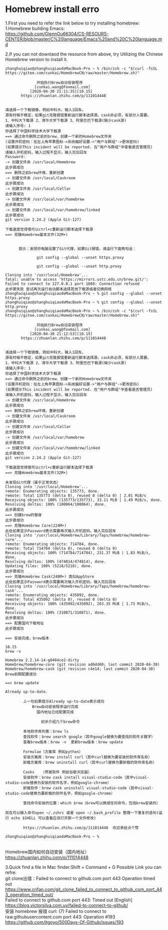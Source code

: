 # Homebrew install erro

1.First you need to refer the link below to try installing homebrew:
<br>1.Homebrew building Emacs:
<br>https://github.com/GlennOu66304/CS-RESOURS-CENTER/blob/master/C%20language/Emacs%20and%20C%20language.md

2.If you can not downlaod the resource from above, try Utilizing the Chinese Homebrew version to install it.
```
zhanghuiqiao@zhanghuiqiaodeMacBook-Pro ~ % /bin/zsh -c "$(curl -fsSL https://gitee.com/cunkai/HomebrewCN/raw/master/Homebrew.sh)"

              开始执行Brew自动安装程序
             [cunkai.wang@foxmail.com]
           [2020-04-30 21:11:35][10.15]
       https://zhuanlan.zhihu.com/p/111014448


请选择一个下载镜像，例如中科大，输入1回车。
源有时候不稳定，如果git克隆报错重新运行脚本选择源。cask非必须，有部分人需要。
1、中科大下载源 2、清华大学下载源 3、阿里巴巴下载源(缺少cask源)
请输入序号: 1
你选择了中国科学技术大学下载源
==> 通过命令删除之前的brew、创建一个新的Homebrew文件夹
(设置开机密码：在左上角苹果图标->系统偏好设置->"用户与群组"->更改密码)
(如果提示This incident will be reported. 在"用户与群组"中查看是否管理员)
请输入开机密码，输入过程不显示，输入完后回车
Password:
-> 创建文件夹 /usr/local/Homebrew
此步骤成功
==> 删除之前brew环境，重新创建
-> 创建文件夹 /usr/local/Caskroom
此步骤成功
-> 创建文件夹 /usr/local/Cellar
此步骤成功
-> 创建文件夹 /usr/local/var/homebrew
此步骤成功
-> 创建文件夹 /usr/local/var/homebrew/linked
此步骤成功
git version 2.24.2 (Apple Git-127)

下载速度觉得慢可以ctrl+c重新运行脚本选择下载源
==> 克隆Homebrew基本文件(32M+)


      提示：发现你电脑设置了Git代理，如果Git报错，请运行下面两句话：

              git config --global --unset https.proxy

              git config --global --unset http.proxy
  
Cloning into '/usr/local/Homebrew'...
fatal: unable to access 'https://mirrors.ustc.edu.cn/brew.git/': Failed to connect to 127.0.0.1 port 1088: Connection refused
此步骤失败 尝试再次运行自动脚本选择其他下载源或者切换网络
zhanghuiqiao@zhanghuiqiaodeMacBook-Pro ~ % git config --global --unset https.proxy
zhanghuiqiao@zhanghuiqiaodeMacBook-Pro ~ % git config --global --unset http.proxy
zhanghuiqiao@zhanghuiqiaodeMacBook-Pro ~ % /bin/zsh -c "$(curl -fsSL https://gitee.com/cunkai/HomebrewCN/raw/master/Homebrew.sh)"

              开始执行Brew自动安装程序
             [cunkai.wang@foxmail.com]
           [2020-04-30 21:12:53][10.15]
       https://zhuanlan.zhihu.com/p/111014448


请选择一个下载镜像，例如中科大，输入1回车。
源有时候不稳定，如果git克隆报错重新运行脚本选择源。cask非必须，有部分人需要。
1、中科大下载源 2、清华大学下载源 3、阿里巴巴下载源(缺少cask源)
请输入序号: 1
你选择了中国科学技术大学下载源
==> 通过命令删除之前的brew、创建一个新的Homebrew文件夹
(设置开机密码：在左上角苹果图标->系统偏好设置->"用户与群组"->更改密码)
(如果提示This incident will be reported. 在"用户与群组"中查看是否管理员)
请输入开机密码，输入过程不显示，输入完后回车
-> 创建文件夹 /usr/local/Homebrew
此步骤成功
==> 删除之前brew环境，重新创建
-> 创建文件夹 /usr/local/Caskroom
此步骤成功
-> 创建文件夹 /usr/local/Cellar
此步骤成功
-> 创建文件夹 /usr/local/var/homebrew
此步骤成功
-> 创建文件夹 /usr/local/var/homebrew/linked
此步骤成功
git version 2.24.2 (Apple Git-127)

下载速度觉得慢可以ctrl+c重新运行脚本选择下载源
==> 克隆Homebrew基本文件(32M+)

未发现Git代理（属于正常状态）
Cloning into '/usr/local/Homebrew'...
remote: Enumerating objects: 135773, done.
remote: Total 135773 (delta 0), reused 0 (delta 0) | 2.01 MiB/s 
Receiving objects: 100% (135773/135773), 33.11 MiB | 1.49 MiB/s, done.
Resolving deltas: 100% (100064/100064), done.
此步骤成功
==> 创建brew的替身
此步骤成功
==> 克隆Homebrew Core(224M+) 
此处如果显示Password表示需要再次输入开机密码，输入完后回车
Cloning into '/usr/local/Homebrew/Library/Taps/homebrew/homebrew-core'...
remote: Enumerating objects: 714784, done.
remote: Total 714784 (delta 0), reused 0 (delta 0)
Receiving objects: 100% (714784/714784), 231.37 MiB | 1.83 MiB/s, done.
Resolving deltas: 100% (474814/474814), done.
Updating files: 100% (5218/5218), done.
此步骤成功
==> 克隆Homebrew Cask(248M+) 类似AppStore 
此处如果显示Password表示需要再次输入开机密码，输入完后回车
Cloning into '/usr/local/Homebrew/Library/Taps/homebrew/homebrew-cask'...
remote: Enumerating objects: 435092, done.
remote: Total 435092 (delta 0), reused 0 (delta 0)
Receiving objects: 100% (435092/435092), 263.35 MiB | 1.73 MiB/s, done.
Resolving deltas: 100% (310871/310871), done.
此步骤成功
==> 配置国内下载地址
此步骤成功

==> 安装完成，brew版本

10.15
brew -v

Homebrew 2.2.14-14-g0404ce2-dirty
Homebrew/homebrew-core (git revision ad6dd60; last commit 2020-04-30)
Homebrew/homebrew-cask (git revision c4e14; last commit 2020-04-30)
Brew前期配置成功

==> brew update

Already up-to-date.

        上一句如果提示Already up-to-date表示成功
            Brew自动安装程序运行完成
              国内地址已经配置完成

                初步介绍几个brew命令

        本地软件库列表：brew ls
        查找软件：brew search google（其中google替换为要查找的软件关键字）
        查看brew版本：brew -v  更新brew版本：brew update

        Formulae（方案库 例如python）
        安装方案库：brew install curl（其中curl替换为要安装的软件库名称）
        卸载方案库：brew uninstall curl（其中curl替换为要卸载的软件库名称）

        Casks   （界面软件 例如谷歌浏览器）
        安装软件：brew cask install visual-studio-code（其中visual-studio-code替换为安装的软件名字，例如google-chrome）
        卸载软件：brew cask uninstall visual-studio-code（其中visual-studio-code替换为要卸载的软件名字，例如google-chrome）

        查找命令安装的位置：which brew（brew可以换成任何命令，包括brew安装的）

现在可以输入命令open ~/.zshrc 或者 open ~/.bash_profile 整理一下重复的语句(运行 echo $SHELL 可以查看应该打开那一个文件修改)

        https://zhuanlan.zhihu.com/p/111014448  欢迎来给点个赞
    
zhanghuiqiao@zhanghuiqiaodeMacBook-Pro ~ % 
```

<br>Homebrew国内如何自动安装（国内地址）
<br>https://zhuanlan.zhihu.com/p/111014448

3.Quick find a file in Mac finder:Shift + Command + G
Possible Link you can refre:
<br>git clone出错：Failed to connect to github.com port 443 Operation timed out
<br>https://www.crifan.com/git_clone_failed_to_connect_to_github_com_port_443_operation_timed_out/
<br>Failed to connect to github.com port 443: Timed out [English]
<br>https://blog.victorsilva.com.uy/failed-to-connect-to-github/
<br>安装 homebrew 报错 curl: (7) Failed to connect to raw.githubusercontent.com port 443: Operation #193
<br>https://github.com/itgoyo/500Days-Of-Github/issues/193
